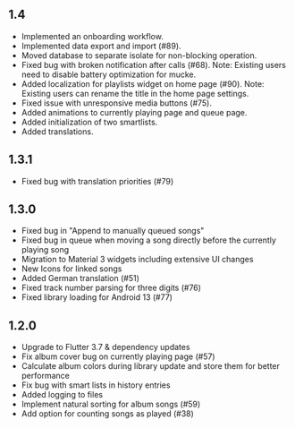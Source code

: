 ## 1.4

- Implemented an onboarding workflow.
- Implemented data export and import (#89).
- Moved database to separate isolate for non-blocking operation.
- Fixed bug with broken notification after calls (#68). Note: Existing users need to disable battery optimization for mucke.
- Added localization for playlists widget on home page (#90). Note: Existing users can rename the title in the home page settings.
- Fixed issue with unresponsive media buttons (#75).
- Added animations to currently playing page and queue page.
- Added initialization of two smartlists.
- Added translations.

## 1.3.1

- Fixed bug with translation priorities (#79)

## 1.3.0

- Fixed bug in "Append to manually queued songs"
- Fixed bug in queue when moving a song directly before the currently playing song
- Migration to Material 3 widgets including extensive UI changes
- New Icons for linked songs
- Added German translation (#51)
- Fixed track number parsing for three digits (#76)
- Fixed library loading for Android 13 (#77)

## 1.2.0

- Upgrade to Flutter 3.7 & dependency updates
- Fix album cover bug on currently playing page (#57)
- Calculate album colors during library update and store them for better performance
- Fix bug with smart lists in history entries
- Added logging to files
- Implement natural sorting for album songs (#59)
- Add option for counting songs as played (#38)
